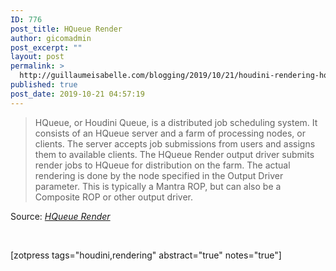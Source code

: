 ```yaml
---
ID: 776
post_title: HQueue Render
author: gicomadmin
post_excerpt: ""
layout: post
permalink: >
  http://guillaumeisabelle.com/blogging/2019/10/21/houdini-rendering-hqueue-render/
published: true
post_date: 2019-10-21 04:57:19
---
```

> HQueue, or Houdini Queue, is a distributed job scheduling system. It consists of an HQueue server and a farm of processing nodes, or clients. The server accepts job submissions from users and assigns them to available clients. The HQueue Render output driver submits render jobs to HQueue for distribution on the farm. The actual rendering is done by the node specified in the Output Driver parameter. This is typically a Mantra ROP, but can also be a Composite ROP or other output driver.

Source: *[HQueue Render][1]*

 

<!-- wp:shortcode --> [zotpress tags="houdini,rendering" abstract="true" notes="true"] 

<!-- /wp:shortcode -->

<!-- wp:paragraph -->



<!-- /wp:paragraph -->

 [1]: https://www.sidefx.com/docs/houdini/nodes/out/hq_render.html